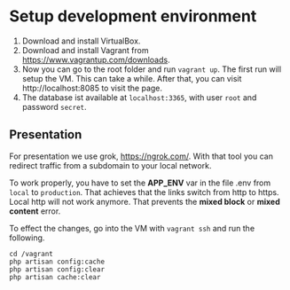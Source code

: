 # Setup development environment

1. Download and install VirtualBox.
1. Download and install Vagrant from https://www.vagrantup.com/downloads.
1. Now you can go to the root folder and run `vagrant up`.
    The first run will setup the VM. This can take a while. After that,
    you can visit http://localhost:8085 to visit the page.
1. The database ist available at `localhost:3365`, with user `root` and password `secret`.

## Presentation

For presentation we use grok, https://ngrok.com/. With that tool you can redirect traffic from a subdomain to your local network.

To work properly, you have to set the **APP_ENV** var in the file .env from `local` to `production`. That achieves that the links switch from http to https. Local http will not work anymore. That prevents the **mixed block** or **mixed content** error.

To effect the changes, go into the VM with `vagrant ssh` and run the following.

```
cd /vagrant
php artisan config:cache
php artisan config:clear
php artisan cache:clear
```